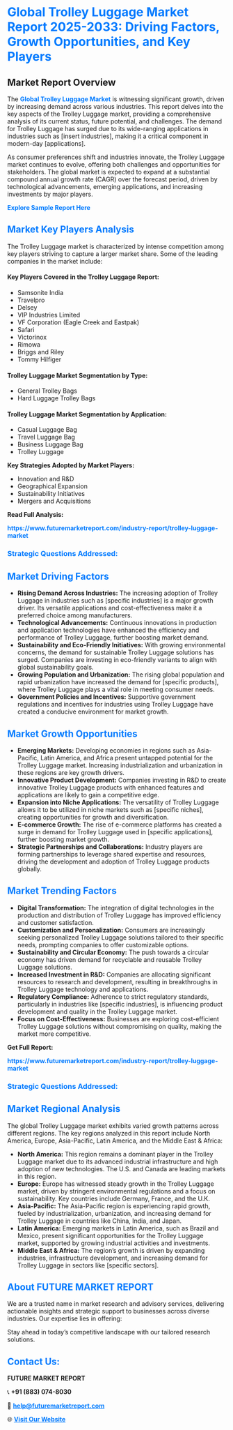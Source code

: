 <h1 style="color: #007BFF;">Global Trolley Luggage Market Report 2025-2033: Driving Factors, Growth Opportunities, and Key Players</h1>

<section id="overview">
<h2>Market Report Overview</h2>
<p>The <a href="https://www.futuremarketreport.com/industry-report/trolley-luggage-market" style="color: #007BFF; text-decoration: none;"><strong>Global Trolley Luggage Market</strong></a> is witnessing significant growth, driven by increasing demand across various industries. This report delves into the key aspects of the Trolley Luggage market, providing a comprehensive analysis of its current status, future potential, and challenges. The demand for Trolley Luggage has surged due to its wide-ranging applications in industries such as [insert industries], making it a critical component in modern-day [applications].</p>
<p>As consumer preferences shift and industries innovate, the Trolley Luggage market continues to evolve, offering both challenges and opportunities for stakeholders. The global market is expected to expand at a substantial compound annual growth rate (CAGR) over the forecast period, driven by technological advancements, emerging applications, and increasing investments by major players.</p>
</section>

<section id="overview">
<p><a href="https://www.futuremarketreport.com/request-sample/reportId=124838" style="color: #007BFF; text-decoration: none;"><strong>Explore Sample Report Here</strong></a></p>
</section>

<section id="key-players">
<h2 style="color: #007BFF;">Market Key Players Analysis</h2>
<p>The Trolley Luggage market is characterized by intense competition among key players striving to capture a larger market share. Some of the leading companies in the market include:</p>
<h4>Key Players Covered in the Trolley Luggage Report:</h4>
<ul><li>Samsonite India</li><li>Travelpro</li><li>Delsey</li><li>VIP Industries Limited</li><li>VF Corporation (Eagle Creek and Eastpak)</li><li>Safari</li><li>Victorinox</li><li>Rimowa</li><li>Briggs and Riley</li><li>Tommy Hilfiger</li></ul>
<h4>Trolley Luggage Market Segmentation by Type:</h4>
<ul><li>General Trolley Bags</li><li>Hard Luggage Trolley Bags</li></ul>

<h4>Trolley Luggage Market Segmentation by Application:</h4>
<ul><li>Casual Luggage Bag</li><li>Travel Luggage Bag</li><li>Business Luggage Bag</li><li>Trolley Luggage</li></ul>
<p><strong>Key Strategies Adopted by Market Players:</strong></p>
<ul>
<li>Innovation and R&D</li>
<li>Geographical Expansion</li>
<li>Sustainability Initiatives</li>
<li>Mergers and Acquisitions</li>
</ul>
</section>

<section>
<p><strong>Read Full Analysis: </strong></p><a href="https://www.futuremarketreport.com/industry-report/trolley-luggage-market" style="color: #007BFF; text-decoration: none;"><strong>https://www.futuremarketreport.com/industry-report/trolley-luggage-market</strong></a>
<h3 style="color: #007BFF;">Strategic Questions Addressed:</h3>
</section>

<section id="driving-factors">
<h2 style="color: #007BFF;">Market Driving Factors</h2>
<ul>
<li><strong>Rising Demand Across Industries:</strong> The increasing adoption of Trolley Luggage in industries such as [specific industries] is a major growth driver. Its versatile applications and cost-effectiveness make it a preferred choice among manufacturers.</li>
<li><strong>Technological Advancements:</strong> Continuous innovations in production and application technologies have enhanced the efficiency and performance of Trolley Luggage, further boosting market demand.</li>
<li><strong>Sustainability and Eco-Friendly Initiatives:</strong> With growing environmental concerns, the demand for sustainable Trolley Luggage solutions has surged. Companies are investing in eco-friendly variants to align with global sustainability goals.</li>
<li><strong>Growing Population and Urbanization:</strong> The rising global population and rapid urbanization have increased the demand for [specific products], where Trolley Luggage plays a vital role in meeting consumer needs.</li>
<li><strong>Government Policies and Incentives:</strong> Supportive government regulations and incentives for industries using Trolley Luggage have created a conducive environment for market growth.</li>
</ul>
</section>

<section id="growth-opportunities">
<h2 style="color: #007BFF;">Market Growth Opportunities</h2>
<ul>
<li><strong>Emerging Markets:</strong> Developing economies in regions such as Asia-Pacific, Latin America, and Africa present untapped potential for the Trolley Luggage market. Increasing industrialization and urbanization in these regions are key growth drivers.</li>
<li><strong>Innovative Product Development:</strong> Companies investing in R&D to create innovative Trolley Luggage products with enhanced features and applications are likely to gain a competitive edge.</li>
<li><strong>Expansion into Niche Applications:</strong> The versatility of Trolley Luggage allows it to be utilized in niche markets such as [specific niches], creating opportunities for growth and diversification.</li>
<li><strong>E-commerce Growth:</strong> The rise of e-commerce platforms has created a surge in demand for Trolley Luggage used in [specific applications], further boosting market growth.</li>
<li><strong>Strategic Partnerships and Collaborations:</strong> Industry players are forming partnerships to leverage shared expertise and resources, driving the development and adoption of Trolley Luggage products globally.</li>
</ul>
</section>

<section id="trending-factors">
<h2 style="color: #007BFF;">Market Trending Factors</h2>
<ul>
<li><strong>Digital Transformation:</strong> The integration of digital technologies in the production and distribution of Trolley Luggage has improved efficiency and customer satisfaction.</li>
<li><strong>Customization and Personalization:</strong> Consumers are increasingly seeking personalized Trolley Luggage solutions tailored to their specific needs, prompting companies to offer customizable options.</li>
<li><strong>Sustainability and Circular Economy:</strong> The push towards a circular economy has driven demand for recyclable and reusable Trolley Luggage solutions.</li>
<li><strong>Increased Investment in R&D:</strong> Companies are allocating significant resources to research and development, resulting in breakthroughs in Trolley Luggage technology and applications.</li>
<li><strong>Regulatory Compliance:</strong> Adherence to strict regulatory standards, particularly in industries like [specific industries], is influencing product development and quality in the Trolley Luggage market.</li>
<li><strong>Focus on Cost-Effectiveness:</strong> Businesses are exploring cost-efficient Trolley Luggage solutions without compromising on quality, making the market more competitive.</li>
</ul>
</section>

<section>
<p><strong>Get Full Report: </strong></p><a href="https://www.futuremarketreport.com/industry-report/trolley-luggage-market" style="color: #007BFF; text-decoration: none;"><strong>https://www.futuremarketreport.com/industry-report/trolley-luggage-market</strong></a>
<h3 style="color: #007BFF;">Strategic Questions Addressed:</h3>
</section>


<section id="regional-analysis">
<h2 style="color: #007BFF;">Market Regional Analysis</h2>
<p>The global Trolley Luggage market exhibits varied growth patterns across different regions. The key regions analyzed in this report include North America, Europe, Asia-Pacific, Latin America, and the Middle East & Africa:</p>
<ul>
<li><strong>North America:</strong> This region remains a dominant player in the Trolley Luggage market due to its advanced industrial infrastructure and high adoption of new technologies. The U.S. and Canada are leading markets in this region.</li>
<li><strong>Europe:</strong> Europe has witnessed steady growth in the Trolley Luggage market, driven by stringent environmental regulations and a focus on sustainability. Key countries include Germany, France, and the U.K.</li>
<li><strong>Asia-Pacific:</strong> The Asia-Pacific region is experiencing rapid growth, fueled by industrialization, urbanization, and increasing demand for Trolley Luggage in countries like China, India, and Japan.</li>
<li><strong>Latin America:</strong> Emerging markets in Latin America, such as Brazil and Mexico, present significant opportunities for the Trolley Luggage market, supported by growing industrial activities and investments.</li>
<li><strong>Middle East & Africa:</strong> The region’s growth is driven by expanding industries, infrastructure development, and increasing demand for Trolley Luggage in sectors like [specific sectors].</li>
</ul>
</section>

<footer>
<h2 style="color: #007BFF;">About FUTURE MARKET REPORT</h2>
<p>We are a trusted name in market research and advisory services, delivering actionable insights and strategic support to businesses across diverse industries. Our expertise lies in offering:</p>

<p>Stay ahead in today’s competitive landscape with our tailored research solutions.</p>

<h2 style="color: #007BFF;">Contact Us:</h2>
<p><strong>FUTURE MARKET REPORT</strong></p>
<p>📞 <strong>+91 (883) 074-8030</strong></p>
<p>📧 <strong><a href="mailto:help@futuremarketreport.com" style="color: #007BFF;">help@futuremarketreport.com</a></strong></p>
<p>🌐 <strong><a href="https://www.futuremarketreport.com/" style="color: #007BFF;">Visit Our Website</a></strong></p>
</footer>